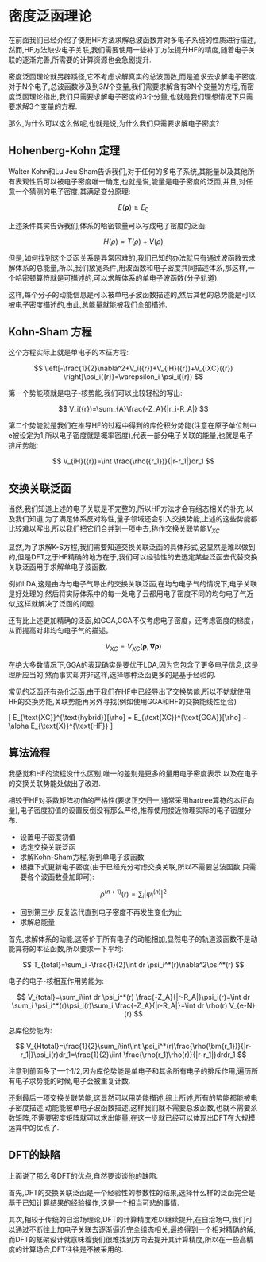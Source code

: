 # 密度泛函理论

在前面我们已经介绍了使用HF方法求解总波函数并对多电子系统的性质进行描述,然而,HF方法缺少电子关联,我们需要使用一些补丁方法提升HF的精度,随着电子关联的逐渐完善,所需要的计算资源也会急剧提升.

密度泛函理论就另辟蹊径,它不考虑求解真实的总波函数,而是追求去求解电子密度. 对于N个电子,总波函数涉及到$3N$个变量,我们需要求解含有3N个变量的方程,而密度泛函理论指出,我们只需要求解电子密度的3个分量,也就是我们理想情况下只需要求解3个变量的方程.

那么,为什么可以这么做呢,也就是说,为什么我们只需要求解电子密度?

## Hohenberg-Kohn 定理

Walter Kohn和Lu Jeu Sham告诉我们,对于任何的多电子系统,其能量以及其他所有表观性质可以被电子密度唯一确定,也就是说,能量是电子密度的泛函,并且,对任意一个猜测的电子密度,其满足变分原理:

$$
E(\mathbf{\rho})\ge E_0
$$

上述条件其实告诉我们,体系的哈密顿量可以写成电子密度的泛函:

$$
H(\rho)=T({\rho})+V({\rho})
$$

但是,如何找到这个泛函关系是异常困难的,我们已知的办法就只有通过波函数去求解体系的总能量,所以,我们放宽条件,用波函数和电子密度共同描述体系,那这样,一个哈密顿算符就是可描述的,可以求解体系的单电子波函数(分子轨道).

这样,每个分子的动能信息是可以被单电子波函数描述的,然后其他的总势能是可以被电子密度描述的,由此,总能量就能被我们全部描述.


## Kohn-Sham 方程

这个方程实际上就是单电子的本征方程:

$$
\left[-\frac{1}{2}\nabla^2+V_i({r})+V_{iH}({r})+V_{iXC}({r}) \right]\psi_i({r})=\varepsilon_i \psi_i({r})
$$

第一个势能项就是电子-核势能,我们可以比较轻松的写出:

$$
V_i({r})=\sum_{A}\frac{-Z_A}{|r_i-R_A|}
$$

第二个势能就是我们在推导HF的过程中得到的库伦积分势能(注意在原子单位制中e被设定为1,所以电子密度就是概率密度),代表一部分电子关联的能量,也就是电子排斥势能:

$$
V_{iH}({r})=\int  \frac{\rho({r_1})}{|r-r_1|}dr_1
$$

## 交换关联泛函

当然,我们知道上述的电子关联是不完整的,所以HF方法才会有组态相关的补充,以及我们知道,为了满足体系反对称性,量子领域还会引入交换势能,上述的这些势能都比较难以写出,所以我们把它们合并到一项中去,称作交换关联势能$V_{XC}$

显然,为了求解K-S方程,我们需要知道交换关联泛函的具体形式,这显然是难以做到的,但是DFT之于HF精确的地方在于,我们可以经验性的去选定某些泛函去代替交换关联泛函用于求解单电子波函数.

例如LDA,这是由均匀电子气导出的交换关联泛函,在均匀电子气的情况下,电子关联是好处理的,然后将实际体系中的每一处电子云都用电子密度不同的均匀电子气近似,这样就解决了泛函的问题.

还有比上述更加精确的泛函,如GGA,GGA不仅考虑电子密度，还考虑密度的梯度，从而提高对非均匀电子气的描述。

$$
V_{XC}=V_{XC}(\mathbf{\rho},\mathbf{\nabla \rho})
$$

在绝大多数情况下,GGA的表现确实是要优于LDA,因为它包含了更多电子信息,这是理所应当的,然而事实却并非这样,选择哪种泛函更多的是基于经验的.

常见的泛函还有杂化泛函,由于我们在HF中已经导出了交换势能,所以不妨就使用HF的交换势能,关联势能再另外寻找(例如使用GGA和HF的交换能线性组合)

\[
E_{\text{XC}}^{\text{hybrid}}[\rho] = E_{\text{XC}}^{\text{GGA}}[\rho] + \alpha E_{\text{X}}^{\text{HF}}
\]

## 算法流程

我感觉和HF的流程没什么区别,唯一的差别是更多的量用电子密度表示,以及在电子的交换关联势能处做出了改进.

相较于HF对系数矩阵初值的严格性(要求正交归一,通常采用hartree算符的本征向量),电子密度初值的设置反倒没有那么严格,推荐使用接近物理实际的电子密度分布.

- 设置电子密度初值
- 选定交换关联泛函
- 求解Kohn-Sham方程,得到单电子波函数
- 根据下式更新电子密度(由于已经充分考虑交换关联,所以不需要总波函数,只需要各个波函数叠加即可):
  
$$
\rho^{(n+1)}(r)=\sum_i |\psi_i^{(n)}|^2
$$

- 回到第三步,反复迭代直到电子密度不再发生变化为止
- 求解总能量
  
首先,求解体系的动能,这等价于所有电子的动能相加,显然电子的轨道波函数不是动能算符的本征函数,所以要求一下平均:

$$
T_{total}=\sum_i -\frac{1}{2}\int dr \psi_i^*(r)\nabla^2\psi^*(r)
$$

电子的电子-核相互作用势能为:

$$
V_{total}=\sum_i\int dr \psi_i^*(r) \frac{-Z_A}{|r-R_A|}\psi_i(r)=\int dr \sum_i \psi_i^*(r)\psi_i(r)\sum_i \frac{-Z_A}{|r-R_A|}=\int dr \rho(r) V_{e-N}(r)
$$

总库伦势能为:

$$
V_{Htotal}=\frac{1}{2}\sum_i\int\int  \psi_i^*(r)\frac{\rho(\bm{r_1})}{|r-r_1|}\psi_i(r)dr_1=\frac{1}{2}\iint \frac{\rho(r_1)\rho(r)}{|r-r_1|}drdr_1
$$

注意到前面多了一个1/2,因为库伦势能是单电子和其余所有电子的排斥作用,遍历所有电子求势能的时候,电子会被重复计数.

还剩最后一项交换关联势能,这显然可以用势能描述,综上所述,所有的势能都能被电子密度描述,动能能被单电子波函数描述,这样我们就不需要总波函数,也就不需要系数矩阵,不需要密度矩阵就可以求出能量,在这一步就已经可以体现出DFT在大规模运算中的优点了.

## DFT的缺陷

上面说了那么多DFT的优点,自然要谈谈他的缺陷.

首先,DFT的交换关联泛函是一个经验性的参数性的结果,选择什么样的泛函完全是基于已知计算结果的经验操作,这是一个相当可悲的事情.

其次,相较于传统的自洽场理论,DFT的计算精度难以继续提升,在自洽场中,我们可以通过不断往上加电子关联去逐渐逼近完全组态相关,最终得到一个相对精确的解,而DFT的框架设计就意味着我们很难找到方向去提升其计算精度,所以在一些高精度的计算场合,DFT往往是不被采用的.


